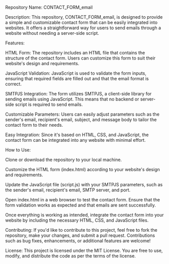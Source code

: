 Repository Name: CONTACT_FORM_email

Description:
This repository, CONTACT_FORM_email, is designed to provide a simple and customizable contact form that can be easily integrated into websites. It offers a straightforward way for users to send emails through a website without needing a server-side script.

Features:

HTML Form: The repository includes an HTML file that contains the structure of the contact form. Users can customize this form to suit their website's design and requirements.

JavaScript Validation: JavaScript is used to validate the form inputs, ensuring that required fields are filled out and that the email format is correct.

SMTPJS Integration: The form utilizes SMTPJS, a client-side library for sending emails using JavaScript. This means that no backend or server-side script is required to send emails.

Customizable Parameters: Users can easily adjust parameters such as the sender's email, recipient's email, subject, and message body to tailor the contact form to their needs.

Easy Integration: Since it's based on HTML, CSS, and JavaScript, the contact form can be integrated into any website with minimal effort.

How to Use:

Clone or download the repository to your local machine.

Customize the HTML form (index.html) according to your website's design and requirements.

Update the JavaScript file (script.js) with your SMTPJS parameters, such as the sender's email, recipient's email, SMTP server, and port.

Open index.html in a web browser to test the contact form. Ensure that the form validation works as expected and that emails are sent successfully.

Once everything is working as intended, integrate the contact form into your website by including the necessary HTML, CSS, and JavaScript files.

Contributing:
If you'd like to contribute to this project, feel free to fork the repository, make your changes, and submit a pull request. Contributions such as bug fixes, enhancements, or additional features are welcome!

License:
This project is licensed under the MIT License. You are free to use, modify, and distribute the code as per the terms of the license.
